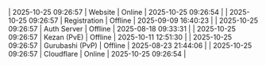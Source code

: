 | 2025-10-25 09:26:57 | Website | Online | 2025-10-25 09:26:54 |
| 2025-10-25 09:26:57 | Registration | Offline | 2025-09-09 16:40:23 |
| 2025-10-25 09:26:57 | Auth Server | Offline | 2025-08-18 09:33:31 |
| 2025-10-25 09:26:57 | Kezan (PvE) | Offline | 2025-10-11 12:51:30 |
| 2025-10-25 09:26:57 | Gurubashi (PvP) | Offline | 2025-08-23 21:44:06 |
| 2025-10-25 09:26:57 | Cloudflare | Online | 2025-10-25 09:26:54 |
